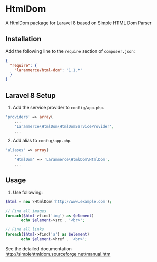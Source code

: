 HtmlDom
=======

A HtmlDom package for Laravel 8 based on Simple HTML Dom Parser

## Installation

Add the following line to the `require` section of `composer.json`:

```json
{
  "require": {
    "larammerce/html-dom": "1.1.*"
  }
}
```

## Laravel 8 Setup

1. Add the service provider to `config/app.php`.

```php
'providers' => array(
    ...
	'Larammerce\HtmlDom\HtmlDomServiceProvider',
    ...
```

2. Add alias to `config/app.php`.

```php
'aliases' => array(	
    ...
	'HtmlDom' => 'Larammerce\HtmlDom\HtmlDom',
    ...
```

## Usage

1. Use following:

```php
$html = new \HtmlDom('http://www.example.com');

// Find all images 
foreach($html->find('img') as $element) 
       echo $element->src . '<br>';

// Find all links 
foreach($html->find('a') as $element) 
       echo $element->href . '<br>';
```

See the detailed documentation http://simplehtmldom.sourceforge.net/manual.htm


